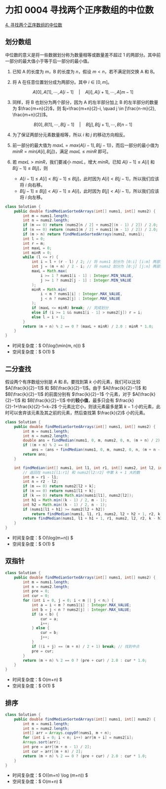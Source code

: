 # 力扣 0004 寻找两个正序数组的中位数


[4. 寻找两个正序数组的中位数](https://leetcode.cn/problems/median-of-two-sorted-arrays/)

<!--more-->

## 划分数组

中位数的意义是将一些数据划分称为数量相等或数量差不超过 1 的两部分。其中前一部分的最大值小于等于后一部分的最小值。

1. 已知 A 的长度为 $m$，B 的长度为 $n$，假设 $m<n$，若不满足则交换 A 和 B。

2. 将 A 在任意位置划分成为两部分。其中 $i \in [0, m]$。

$$
A[0], A[1], \cdots, A[i-1] \quad | \quad A[i], A[i+1], \cdots, A[m-1]
$$

3. 同样，将 B 也划分为两个部分，因为 A 的左半部分加上 B 的左半部分的数量为 $\frac{m+n}{2}$，则 $j=\frac{m+n}{2}-i, \quad j \in [\frac{n-m}{2}, \frac{m+n}{2}]$。

$$
B[0], B[1], \cdots, B[j-1] \quad | \quad B[j], B[j+1], \cdots, B[n-1]
$$

4. 为了保证两部分元素数量相等，所以 $i$ 和 $j$ 的移动方向相反。

5. 前一部分的最大值为 $maxL=max(A[i-1], B[j-1])$，而后一部分的最小值为 $minR=min(A[i], B[j])$，满足 $maxL \le minR$ 即可。

6. 若 $maxL > minR$，我们要减小 $maxL$，增大 $minR$。已知 $A[i-1] \le A[i]$ 和 $B[j-1] \le B[j]$，则
    - $A[i-1] \le A[i] \lt B[j-1] \le B[j]$，此时因为 $A[i] \lt B[j-1]$，所以我们应该将 $i$ 向右移。
    - $B[j-1] \le B[j] \lt A[i-1] \le A[i]$，此时因为 $B[j] \lt A[i-1]$，所以我们应该将 $i$ 向左移。

```java
class Solution {
    public double findMedianSortedArrays(int[] nums1, int[] nums2) {
        int m = nums1.length;
        int n = nums2.length;
        if (m == 0) return (nums2[n / 2] + nums2[(n - 1) / 2]) / 2.0;
        if (n == 0) return (nums1[m / 2] + nums1[(m - 1) / 2]) / 2.0;
        if (m > n) return findMedianSortedArrays(nums2, nums1);
        int l = 0;
        int r = m;
        int maxL = 0;
        int minR = 0;
        while (l <= r) {
            int i = l + (r - l) / 2; // 将 nums1 划分为 [0:i] [i:m] 两部分
            int j = (m + n) / 2 - i; // 将 nums2 划分为 [0:j] [j:n] 两部分
            maxL = Math.max(
                i >= 1 ? nums1[i - 1] : Integer.MIN_VALUE,
                j >= 1 ? nums2[j - 1] : Integer.MIN_VALUE
            );
            minR = Math.min(
                i < m ? nums1[i] : Integer.MAX_VALUE,
                j < n ? nums2[j] : Integer.MAX_VALUE
            );
            if (maxL <= minR) break; // 完成划分
            else if (i >= 1 && nums1[i - 1] > nums2[j]) r = i;
            else l = i + 1;
        }
        return (m + n) % 2 == 0 ? (maxL + minR) / 2.0 : minR * 1.0;
    }
}
```

- 时间复杂度：$ O(\log(\min(m, n))) $
- 空间复杂度：$ O(1) $

## 二分查找

假设两个有序数组分别是 $A$ 和 $B$。要找到第 $k$ 小的元素，我们可以比较 $A[\frac{k}{2}−1]$ 和 $B[\frac{k}{2}−1]$。由于 $A[\frac{k}{2}−1]$ 和 $B[\frac{k}{2}−1]$ 的前面分别有 $\frac{k}{2}−1$ 个元素，对于 $A[\frac{k}{2}−1]$ 和 $B[\frac{k}{2}−1]$ 中的**较小值**，最多只会有 $\frac{k}{2}-1+\frac{k}{2}-1=k−2$ 个元素比它小，则该元素最多是第 $k-1$ 小的元素，此时可以舍弃该元素及其之前的元素，然后查找第 $\frac{k}{2}$ 小的元素。

```java
class Solution {
    public double findMedianSortedArrays(int[] nums1, int[] nums2) {
        int m = nums1.length;
        int n = nums2.length;
        double ans = findMedian(nums1, 0, m, nums2, 0, n, (m + n) / 2);
        if ((m + n) % 2 == 0)
            ans = (ans + findMedian(nums1, 0, m, nums2, 0, n, (m + n - 1) / 2)) / 2.0;
        return ans;
    }

    int findMedian(int[] nums1, int l1, int r1, int[] nums2, int l2, int r2, int k) {
        // 返回在 nums1[l1:r1] 和 nums2[l2:r2] 中第 k + 1 大的数
        int m = r1 - l1;
        int n = r2 - l2;
        if (m == 0) return nums2[l2 + k];
        if (n == 0) return nums1[l1 + k];
        if (k == 0) return Math.min(nums1[l1], nums2[l2]);
        int h1 = Math.min((k - 1) / 2, m - 1);
        int h2 = Math.min((k - 1) / 2, n - 1);
        if (nums1[l1 + h1] >= nums2[l2 + h2])
            return findMedian(nums1, l1, r1, nums2, l2 + h2 + 1, r2, k - h2 - 1);
        return findMedian(nums1, l1 + h1 + 1, r1, nums2, l2, r2, k - h1 - 1);
    }
}
```

- 时间复杂度：$ O(\log(m+n)) $
- 空间复杂度：$ O(1) $

## 双指针

```java
class Solution {
    public double findMedianSortedArrays(int[] nums1, int[] nums2) {
        int m = nums1.length;
        int n = nums2.length;
        int pre = 0;
        int cur = 0;
        for (int i = 0, j = 0; i < m || j < n;) {
            int a = i < m ? nums1[i] : Integer.MAX_VALUE;
            int b = j < n ? nums2[j] : Integer.MAX_VALUE;
            if (a < b) {
                cur = a;
                i++;
            } else {
                cur = b;
                j++;
            }
            if ((i + j) == (m + n) / 2 + 1) break; // 找到中点
            pre = cur;
        }
        return (m + n) % 2 == 0 ? (pre + cur) / 2.0 : cur * 1.0;
    }
}
```

- 时间复杂度：$ O(m+n) $
- 空间复杂度：$ O(1) $

## 排序

```java
class Solution {
    public double findMedianSortedArrays(int[] nums1, int[] nums2) {
        int m = nums1.length;
        int n = nums2.length;
        int[] arr = Arrays.copyOf(nums1, m + n);
        for (int i = 0; i < n; i++) arr[m + i] = nums2[i];
        Arrays.sort(arr);
        int pre = arr[(m + n - 1) / 2];
        int cur = arr[(m + n) / 2];
        return (m + n) % 2 == 0 ? (pre + cur) / 2.0 : cur * 1.0;
    }
}
```

- 时间复杂度：$ O((m+n) \log (m+n)) $
- 空间复杂度：$ O(m+n) $

